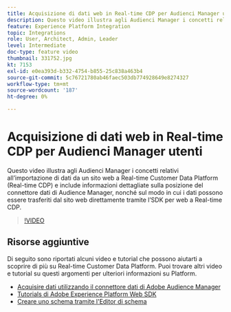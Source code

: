 ```yaml
---
title: Acquisizione di dati web in Real-time CDP per Audienci Manager utenti
description: Questo video illustra agli Audienci Manager i concetti relativi all’importazione di dati da un sito web a Real-time Customer Data Platform (Real-time CDP) e include informazioni dettagliate sulla posizione del connettore dati di Audience Manager, nonché sul modo in cui i dati possono essere trasferiti dal sito web direttamente tramite l’SDK per web a Real-time CDP.
feature: Experience Platform Integration
topic: Integrations
role: User, Architect, Admin, Leader
level: Intermediate
doc-type: feature video
thumbnail: 331752.jpg
kt: 7153
exl-id: e0ea393d-b332-4754-b855-25c838a463b4
source-git-commit: 5c76721780ab46faec503db774928649e8274327
workflow-type: tm+mt
source-wordcount: '187'
ht-degree: 0%

---
```


# Acquisizione di dati web in Real-time CDP per Audienci Manager utenti

Questo video illustra agli Audienci Manager i concetti relativi all’importazione di dati da un sito web a Real-time Customer Data Platform (Real-time CDP) e include informazioni dettagliate sulla posizione del connettore dati di Audience Manager, nonché sul modo in cui i dati possono essere trasferiti dal sito web direttamente tramite l’SDK per web a Real-time CDP.

>[!VIDEO](https://video.tv.adobe.com/v/346979/?quality=12&learn=on&captions=ita)

## Risorse aggiuntive

Di seguito sono riportati alcuni video e tutorial che possono aiutarti a scoprire di più su Real-time Customer Data Platform. Puoi trovare altri video e tutorial su questi argomenti per ulteriori informazioni su Platform.

* [Acquisire dati utilizzando il connettore dati di Adobe Audience Manager](https://experienceleague.adobe.com/docs/platform-learn/tutorials/sources/ingest-data-from-aam.html?lang=it#sources)
* [Tutorials di Adobe Experience Platform Web SDK](https://experienceleague.adobe.com/docs/web-sdk-learn/tutorials/overview.html?lang=it)
* [Creare uno schema tramite l&#39;Editor di schema](https://experienceleague.adobe.com/docs/experience-platform/xdm/tutorials/create-schema-ui.html?lang=it#getting-started)

